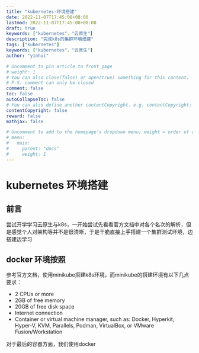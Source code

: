 ```yaml
---
title: "kubernetes-环境搭建"
date: 2022-11-07T17:45:08+08:00
lastmod: 2022-11-07T17:45:08+08:00 
draft: true
keywords: ["kubernetes"，"云原生"]
description: "完成k8s的集群环境搭建"
tags: ["kubernetes"]
keywords: ["kubernetes"，"云原生"]
author: "y1nhui"

# Uncomment to pin article to front page
# weight: 1
# You can also close(false) or open(true) something for this content.
# P.S. comment can only be closed
comment: false
toc: false
autoCollapseToc: false
# You can also define another contentCopyright. e.g. contentCopyright: "This is another copyright."
contentCopyright: false
reward: false
mathjax: false

# Uncomment to add to the homepage's dropdown menu; weight = order of article
# menu:
#   main:
#     parent: "docs"
#     weight: 1
---
```


<!--more-->

# kubernetes 环境搭建

## 前言

尝试开学学习云原生与k8s，一开始尝试先看看官方文档中对各个名次的解析，但是感觉个人对架构等并不是很清晰，于是干脆直接上手搭建一个集群测试环境，边搭建边学习

## docker 环境按照

参考官方文档，使用minikube搭建k8s环境，而minikube的搭建环境有以下几点要求：

- 2 CPUs or more
- 2GB of free memory
- 20GB of free disk space
- Internet connection
- Container or virtual machine manager, such as: Docker, Hyperkit, Hyper-V, KVM, Parallels, Podman, VirtualBox, or VMware Fusion/Workstation

对于最后的容器方面，我们使用docker 